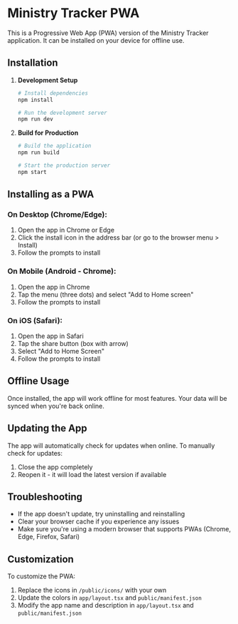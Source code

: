 # Ministry Tracker PWA

This is a Progressive Web App (PWA) version of the Ministry Tracker application. It can be installed on your device for offline use.

## Installation

1. **Development Setup**
   ```bash
   # Install dependencies
   npm install
   
   # Run the development server
   npm run dev
   ```

2. **Build for Production**
   ```bash
   # Build the application
   npm run build
   
   # Start the production server
   npm start
   ```

## Installing as a PWA

### On Desktop (Chrome/Edge):
1. Open the app in Chrome or Edge
2. Click the install icon in the address bar (or go to the browser menu > Install)
3. Follow the prompts to install

### On Mobile (Android - Chrome):
1. Open the app in Chrome
2. Tap the menu (three dots) and select "Add to Home screen"
3. Follow the prompts to install

### On iOS (Safari):
1. Open the app in Safari
2. Tap the share button (box with arrow)
3. Select "Add to Home Screen"
4. Follow the prompts to install

## Offline Usage

Once installed, the app will work offline for most features. Your data will be synced when you're back online.

## Updating the App

The app will automatically check for updates when online. To manually check for updates:

1. Close the app completely
2. Reopen it - it will load the latest version if available

## Troubleshooting

- If the app doesn't update, try uninstalling and reinstalling
- Clear your browser cache if you experience any issues
- Make sure you're using a modern browser that supports PWAs (Chrome, Edge, Firefox, Safari)

## Customization

To customize the PWA:

1. Replace the icons in `/public/icons/` with your own
2. Update the colors in `app/layout.tsx` and `public/manifest.json`
3. Modify the app name and description in `app/layout.tsx` and `public/manifest.json`

